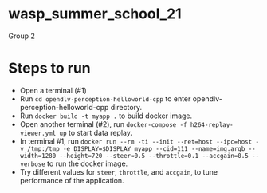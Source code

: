 # wasp_summer_school_21
Group 2

# Steps to run
- Open a terminal (#1)
- Run ```cd opendlv-perception-helloworld-cpp``` to enter opendlv-perception-helloworld-cpp directory.
- Run ```docker build -t myapp .``` to build docker image.
- Open another terminal (#2), run ```docker-compose -f h264-replay-viewer.yml up``` to start data replay.
- In terminal #1, run ```docker run --rm -ti --init --net=host --ipc=host -v /tmp:/tmp -e DISPLAY=$DISPLAY myapp --cid=111 --name=img.argb --width=1280 --height=720 --steer=0.5 --throttle=0.1 --accgain=0.5 --verbose``` to run the docker image.
- Try different values for ```steer```, ```throttle```, and ```accgain```, to tune performance of the application.
